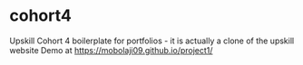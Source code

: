 # cohort4
Upskill Cohort 4 boilerplate for portfolios - it is actually a clone of the upskill website
Demo at https://mobolaji09.github.io/project1/
